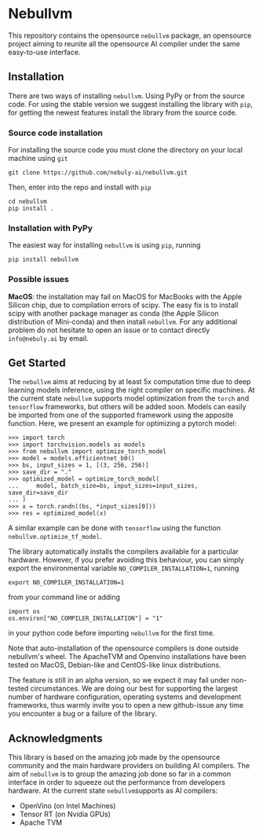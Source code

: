 # Nebullvm

This repository contains the opensource `nebullvm` package, an opensource project
aiming to reunite all the opensource AI compiler under the same easy-to-use interface.

## Installation
There are two ways of installing `nebullvm`. Using PyPy or from the source code.
For using the stable version we suggest installing the library with `pip`, for 
getting the newest features install the library from the source code.

### Source code installation
For installing the source code you must clone the directory on your local machine
using `git`
```
git clone https://github.com/nebuly-ai/nebullvm.git
```
Then, enter into the repo and install with `pip`
```
cd nebullvm
pip install .
```
### Installation with PyPy
The easiest way for installing `nebullvm` is using `pip`, running
```
pip install nebullvm
```
### Possible issues
**MacOS**: the installation may fail on MacOS for MacBooks with the Apple Silicon chip,
due to compilation errors of scipy. The easy fix is to install scipy with another
package manager as conda (the Apple Silicon distribution of Mini-conda) and then install
`nebullvm`.
For any additional problem do not hesitate to open an issue or to contact directly
`info@nebuly.ai` by email.

## Get Started
The `nebullvm` aims at reducing by at least 5x computation time due to 
deep learning models inference, using the right compiler on specific machines.
At the current state `nebullvm` supports model optimization from the `torch` 
and `tensorflow` frameworks, but others will be added soon. 
Models can easily be imported from one of the supported framework 
using the apposite function.
Here, we present an example for optimizing a pytorch model:
```
>>> import torch
>>> import torchvision.models as models
>>> from nebullvm import optimize_torch_model
>>> model = models.efficientnet_b0()
>>> bs, input_sizes = 1, [(3, 256, 256)]
>>> save_dir = "."
>>> optimized_model = optimize_torch_model(
...     model, batch_size=bs, input_sizes=input_sizes, save_dir=save_dir
... )
>>> x = torch.randn((bs, *input_sizes[0]))
>>> res = optimized_model(x)
```
A similar example can be done with `tensorflow` using the function 
`nebullvm.optimize_tf_model`.

The library automatically installs the compilers available for a particular 
hardware. However, if you prefer avoiding this behaviour, you can simply 
export the environmental variable `NO_COMPILER_INSTALLATION=1`, running
```
export NO_COMPILER_INSTALLATION=1
```
from your command line or adding
```
import os
os.environ["NO_COMPILER_INSTALLATION"] = "1"
```
in your python code before importing `nebullvm` for the first time.

Note that auto-installation of the opensource compilers is done outside nebullvm's wheel. 
The ApacheTVM and Openvino installations have been tested on MacOS, Debian-like and CentOS-like
linux distributions. 

The feature is still in an alpha version, so we expect it may fail under
non-tested circumstances. We are doing our best for supporting the largest number of
hardware configuration, operating systems and development frameworks, thus warmly invite you to
open a new github-issue any time you encounter a bug or a failure of the library.


## Acknowledgments

This library is based on the amazing job made by the opensource community and the
main hardware providers on building AI compilers. The aim of `nebullvm` is to group
the amazing job done so far in a common interface in order to squeeze out the 
performance from developers hardware. At the current state `nebullvm`supports
as AI compilers:
* OpenVino (on Intel Machines)
* Tensor RT (on Nvidia GPUs)
* Apache TVM
